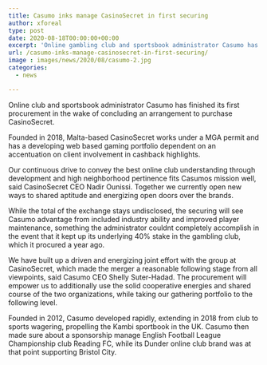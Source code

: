 ```yaml
---
title: Casumo inks manage CasinoSecret in first securing
author: xforeal 
type: post
date: 2020-08-18T00:00:00+00:00
excerpt: 'Online gambling club and sportsbook administrator Casumo has finished its first procurement subsequent to concluding an arrangement to purchase CasinoSecret '
url: /casumo-inks-manage-casinosecret-in-first-securing/
image : images/news/2020/08/casumo-2.jpg
categories:
  - news

---
```

Online club and sportsbook administrator Casumo has finished its first procurement in the wake of concluding an arrangement to purchase CasinoSecret. 

Founded in 2018, Malta-based CasinoSecret works under a MGA permit and has a developing web based gaming portfolio dependent on an accentuation on client involvement in cashback highlights. 

Our continuous drive to convey the best online club understanding through development and high neighborhood pertinence fits Casumos mission well, said CasinoSecret CEO Nadir Ounissi. Together we currently open new ways to shared aptitude and energizing open doors over the brands. 

While the total of the exchange stays undisclosed, the securing will see Casumo advantage from included industry ability and improved player maintenance, something the administrator couldnt completely accomplish in the event that it kept up its underlying 40&percnt; stake in the gambling club, which it procured a year ago. 

We have built up a driven and energizing joint effort with the group at CasinoSecret, which made the merger a reasonable following stage from all viewpoints, said Casumo CEO Shelly Suter-Hadad. The procurement will empower us to additionally use the solid cooperative energies and shared course of the two organizations, while taking our gathering portfolio to the following level. 

Founded in 2012, Casumo developed rapidly, extending in 2018 from club to sports wagering, propelling the Kambi sportbook in the UK. Casumo then made sure about a sponsorship manage English Football League Championship club Reading FC, while its Dunder online club brand was at that point supporting Bristol City.